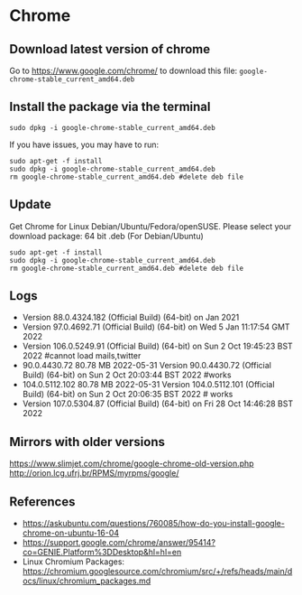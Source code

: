 # Chrome

## Download latest version of chrome
Go to https://www.google.com/chrome/ to download this file: `google-chrome-stable_current_amd64.deb`

## Install the package  via the terminal
```
sudo dpkg -i google-chrome-stable_current_amd64.deb
```
If you have issues, you may have to run:
```
sudo apt-get -f install
sudo dpkg -i google-chrome-stable_current_amd64.deb
rm google-chrome-stable_current_amd64.deb #delete deb file
```

## Update 

Get Chrome for Linux
Debian/Ubuntu/Fedora/openSUSE.
Please select your download package: 64 bit .deb (For Debian/Ubuntu)


```
sudo apt-get -f install
sudo dpkg -i google-chrome-stable_current_amd64.deb
rm google-chrome-stable_current_amd64.deb #delete deb file
```

## Logs
* Version 88.0.4324.182 (Official Build) (64-bit) on Jan 2021
* Version 97.0.4692.71 (Official Build) (64-bit) on Wed  5 Jan 11:17:54 GMT 2022
* Version 106.0.5249.91 (Official Build) (64-bit) on Sun  2 Oct 19:45:23 BST 2022 #cannot load mails,twitter
* 90.0.4430.72	80.78 MB	2022-05-31
	Version 90.0.4430.72 (Official Build) (64-bit) on Sun  2 Oct 20:03:44 BST 2022 #works
* 104.0.5112.102	80.78 MB	2022-05-31
	Version 104.0.5112.101 (Official Build) (64-bit) on Sun  2 Oct 20:06:35 BST 2022 # works
* Version 107.0.5304.87 (Official Build) (64-bit) on Fri 28 Oct 14:46:28 BST 2022

## Mirrors with older versions
https://www.slimjet.com/chrome/google-chrome-old-version.php
http://orion.lcg.ufrj.br/RPMS/myrpms/google/


## References
* https://askubuntu.com/questions/760085/how-do-you-install-google-chrome-on-ubuntu-16-04
* https://support.google.com/chrome/answer/95414?co=GENIE.Platform%3DDesktop&hl=hl=en
* Linux Chromium Packages: https://chromium.googlesource.com/chromium/src/+/refs/heads/main/docs/linux/chromium_packages.md 

